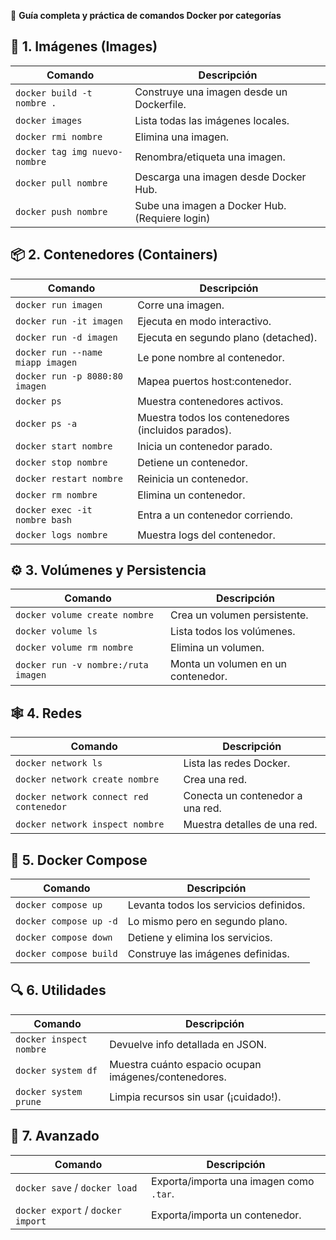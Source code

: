 🚀 **Guía completa y práctica de comandos Docker por categorías**


## 🧱 1. Imágenes (Images)

| Comando                                 | Descripción                                        |
|-----------------------------------------|----------------------------------------------------|
| `docker build -t nombre .`              | Construye una imagen desde un Dockerfile.         |
| `docker images`                         | Lista todas las imágenes locales.                 |
| `docker rmi nombre`                     | Elimina una imagen.                               |
| `docker tag img nuevo-nombre`          | Renombra/etiqueta una imagen.                     |
| `docker pull nombre`                    | Descarga una imagen desde Docker Hub.             |
| `docker push nombre`                    | Sube una imagen a Docker Hub. (Requiere login)    |


## 📦 2. Contenedores (Containers)

| Comando                                       | Descripción                                               |
|-----------------------------------------------|-----------------------------------------------------------|
| `docker run imagen`                           | Corre una imagen.                                         |
| `docker run -it imagen`                       | Ejecuta en modo interactivo.                              |
| `docker run -d imagen`                        | Ejecuta en segundo plano (detached).                      |
| `docker run --name miapp imagen`              | Le pone nombre al contenedor.                             |
| `docker run -p 8080:80 imagen`                | Mapea puertos host:contenedor.                            |
| `docker ps`                                   | Muestra contenedores activos.                             |
| `docker ps -a`                                | Muestra todos los contenedores (incluidos parados).       |
| `docker start nombre`                         | Inicia un contenedor parado.                              |
| `docker stop nombre`                          | Detiene un contenedor.                                    |
| `docker restart nombre`                       | Reinicia un contenedor.                                   |
| `docker rm nombre`                            | Elimina un contenedor.                                    |
| `docker exec -it nombre bash`                 | Entra a un contenedor corriendo.                          |
| `docker logs nombre`                          | Muestra logs del contenedor.                              |


## ⚙️ 3. Volúmenes y Persistencia

| Comando                                      | Descripción                                    |
|----------------------------------------------|------------------------------------------------|
| `docker volume create nombre`               | Crea un volumen persistente.                  |
| `docker volume ls`                          | Lista todos los volúmenes.                    |
| `docker volume rm nombre`                   | Elimina un volumen.                           |
| `docker run -v nombre:/ruta imagen`         | Monta un volumen en un contenedor.            |


## 🕸️ 4. Redes

| Comando                                           | Descripción                                  |
|---------------------------------------------------|----------------------------------------------|
| `docker network ls`                               | Lista las redes Docker.                      |
| `docker network create nombre`                    | Crea una red.                                |
| `docker network connect red contenedor`           | Conecta un contenedor a una red.             |
| `docker network inspect nombre`                   | Muestra detalles de una red.                 |


## 📄 5. Docker Compose

| Comando                      | Descripción                                       |
|------------------------------|---------------------------------------------------|
| `docker compose up`          | Levanta todos los servicios definidos.           |
| `docker compose up -d`       | Lo mismo pero en segundo plano.                  |
| `docker compose down`        | Detiene y elimina los servicios.                 |
| `docker compose build`       | Construye las imágenes definidas.                |


## 🔍 6. Utilidades

| Comando                      | Descripción                                                |
|------------------------------|------------------------------------------------------------|
| `docker inspect nombre`      | Devuelve info detallada en JSON.                          |
| `docker system df`           | Muestra cuánto espacio ocupan imágenes/contenedores.      |
| `docker system prune`        | Limpia recursos sin usar (¡cuidado!).                     |


## 🧪 7. Avanzado

| Comando                          | Descripción                                     |
|----------------------------------|-------------------------------------------------|
| `docker save` / `docker load`    | Exporta/importa una imagen como `.tar`.        |
| `docker export` / `docker import`| Exporta/importa un contenedor.                 |
